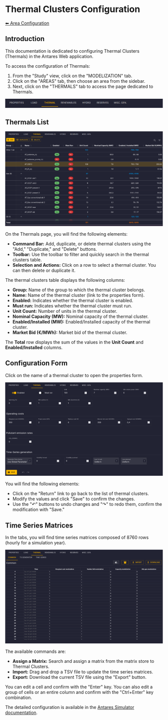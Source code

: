 # Thermal Clusters Configuration

[⬅ Area Configuration](../02-areas.md)

## Introduction

This documentation is dedicated to configuring Thermal Clusters (Thermals) in the Antares Web application.

To access the configuration of Thermals:

1. From the "Study" view, click on the "MODELIZATION" tab.
2. Click on the "AREAS" tab, then choose an area from the sidebar.
3. Next, click on the "THERMALS" tab to access the page dedicated to Thermals.

![03-thermals.tab.png](../../../assets/media/user-guide/study/areas/03-thermals.tab.png)

## Thermals List

![03-thermals.list.png](../../../assets/media/user-guide/study/areas/03-thermals.list.png)

On the Thermals page, you will find the following elements:

- **Command Bar:** Add, duplicate, or delete thermal clusters using the "Add," "Duplicate," and "Delete" buttons.
- **Toolbar:** Use the toolbar to filter and quickly search in the thermal clusters table.
- **Selection and Actions:** Click on a row to select a thermal cluster. You can then delete or duplicate it.

The thermal clusters table displays the following columns:

- **Group:** Name of the group to which the thermal cluster belongs.
- **Name:** Name of the thermal cluster (link to the properties form).
- **Enabled:** Indicates whether the thermal cluster is enabled.
- **Must run:** Indicates whether the thermal cluster must run.
- **Unit Count:** Number of units in the thermal cluster.
- **Nominal Capacity (MW):** Nominal capacity of the thermal cluster.
- **Enabled/Installed (MW):** Enabled/Installed capacity of the thermal cluster.
- **Market Bid (€/MWh):** Market bid of the thermal cluster.

The **Total** row displays the sum of the values in the **Unit Count** and **Enabled/Installed** columns.


## Configuration Form

Click on the name of a thermal cluster to open the properties form.

![03-thermals.form.png](../../../assets/media/user-guide/study/areas/03-thermals.form.png)

You will find the following elements:

- Click on the "Return" link to go back to the list of thermal clusters.
- Modify the values and click "Save" to confirm the changes.
- Use the "↶" buttons to undo changes and "↷" to redo them, confirm the modification with "Save."


## Time Series Matrices

In the tabs, you will find time series matrices composed of 8760 rows (hourly for a simulation year).

![03-thermals.series.png](../../../assets/media/user-guide/study/areas/03-thermals.series.png)

The available commands are:

- **Assign a Matrix:** Search and assign a matrix from the matrix store to Thermal Clusters.
- **Import:** Drag and drop a TSV file to update the time series matrices.
- **Export:** Download the current TSV file using the "Export" button.

You can edit a cell and confirm with the "Enter" key. You can also edit a group of cells or an entire column and confirm with the "Ctrl+Enter" key combination.

The detailed configuration is available in the [Antares Simulator documentation](https://antares-simulator.readthedocs.io/en/latest/reference-guide/04-active_windows/#thermal).
